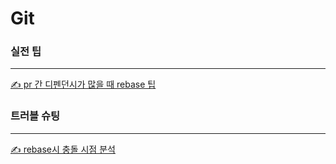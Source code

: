 # Git

### 실전 팁

---

[✍️ pr 간 디펜던시가 많을 때 rebase 팁](/notes/git-rebase-dependencies/)

### 트러블 슈팅

---

[✍️ rebase시 충돌 시점 분석](/notes/git-rebase-conflict/)
